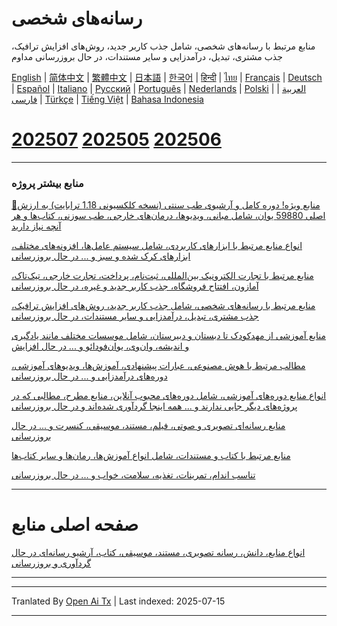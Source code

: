 # رسانه‌های شخصی  
منابع مرتبط با رسانه‌های شخصی، شامل جذب کاربر جدید، روش‌های افزایش ترافیک، جذب مشتری، تبدیل، درآمدزایی و سایر مستندات، در حال بروزرسانی مداوم

[English](https://openaitx.github.io/view.html?user=mswnlz&project=self-media&lang=en) | [简体中文](https://openaitx.github.io/view.html?user=mswnlz&project=self-media&lang=zh-CN) | [繁體中文](https://openaitx.github.io/view.html?user=mswnlz&project=self-media&lang=zh-TW) | [日本語](https://openaitx.github.io/view.html?user=mswnlz&project=self-media&lang=ja) | [한국어](https://openaitx.github.io/view.html?user=mswnlz&project=self-media&lang=ko) | [हिन्दी](https://openaitx.github.io/view.html?user=mswnlz&project=self-media&lang=hi) | [ไทย](https://openaitx.github.io/view.html?user=mswnlz&project=self-media&lang=th) | [Français](https://openaitx.github.io/view.html?user=mswnlz&project=self-media&lang=fr) | [Deutsch](https://openaitx.github.io/view.html?user=mswnlz&project=self-media&lang=de) | [Español](https://openaitx.github.io/view.html?user=mswnlz&project=self-media&lang=es) | [Italiano](https://openaitx.github.io/view.html?user=mswnlz&project=self-media&lang=it) | [Русский](https://openaitx.github.io/view.html?user=mswnlz&project=self-media&lang=ru) | [Português](https://openaitx.github.io/view.html?user=mswnlz&project=self-media&lang=pt) | [Nederlands](https://openaitx.github.io/view.html?user=mswnlz&project=self-media&lang=nl) | [Polski](https://openaitx.github.io/view.html?user=mswnlz&project=self-media&lang=pl) | [العربية](https://openaitx.github.io/view.html?user=mswnlz&project=self-media&lang=ar) | [فارسی](https://openaitx.github.io/view.html?user=mswnlz&project=self-media&lang=fa) | [Türkçe](https://openaitx.github.io/view.html?user=mswnlz&project=self-media&lang=tr) | [Tiếng Việt](https://openaitx.github.io/view.html?user=mswnlz&project=self-media&lang=vi) | [Bahasa Indonesia](https://openaitx.github.io/view.html?user=mswnlz&project=self-media&lang=id)



# [202507](https://raw.githubusercontent.com/mswnlz/self-media/main/202507.md) [202505](https://raw.githubusercontent.com/mswnlz/self-media/main/202505.md) [202506](https://raw.githubusercontent.com/mswnlz/self-media/main/202506.md)

---------------
### منابع بیشتر پروژه

[🎁منابع ویژه! دوره کامل و آرشیوی طب سنتی (نسخه کلکسیونی 1.18 ترابایت) به ارزش اصلی 59880 یوان، شامل مبانی، ویدیوها، درمان‌های خارجی، طب سوزنی، کتاب‌ها و هر آنچه نیاز دارید](https://github.com/mswnlz/chinese-traditional)

[انواع منابع مرتبط با ابزارهای کاربردی، شامل سیستم عامل‌ها، افزونه‌های مختلف، ابزارهای کرک شده و سبز و ... در حال بروزرسانی](https://github.com/mswnlz/tools)


[منابع مرتبط با تجارت الکترونیک بین‌المللی، ثبت‌نام، پرداخت، تجارت خارجی، تیک‌تاک، آمازون، افتتاح فروشگاه، جذب کاربر جدید و غیره، در حال بروزرسانی](https://github.com/mswnlz/cross-border)

[منابع مرتبط با رسانه‌های شخصی، شامل جذب کاربر جدید، روش‌های افزایش ترافیک، جذب مشتری، تبدیل، درآمدزایی و سایر مستندات، در حال بروزرسانی](https://github.com/mswnlz/self-media)

[ منابع آموزشی از مهدکودک تا دبستان و دبیرستان، شامل موسسات مختلف مانند یادگیری و اندیشه، وان‌وی، یوان‌فودائو و ... در حال افزایش](https://github.com/mswnlz/edu-knowlege)

[مطالب مرتبط با هوش مصنوعی، عبارات پیشنهادی، آموزش‌ها، ویدیوهای آموزشی، دوره‌های درآمدزایی و ... در حال بروزرسانی](https://github.com/mswnlz/AIknowledge)

[انواع منابع دوره‌های آموزشی، شامل دوره‌های محبوب آنلاین، منابع مطرح، مطالبی که در پروژه‌های دیگر جایی ندارند و ... همه اینجا گردآوری شده‌اند و در حال بروزرسانی](https://github.com/mswnlz/curriculum)

[منابع رسانه‌ای تصویری و صوتی، فیلم، مستند، موسیقی، کنسرت و ... در حال بروزرسانی](https://github.com/mswnlz/movies)

[منابع مرتبط با کتاب و مستندات، شامل انواع آموزش‌ها، رمان‌ها و سایر کتاب‌ها](https://github.com/mswnlz/book)


[تناسب اندام، تمرینات، تغذیه، سلامت، خواب و ... در حال بروزرسانی](https://github.com/mswnlz/healthy)


---------------

# صفحه اصلی منابع  
[انواع منابع، دانش، رسانه تصویری، مستند، موسیقی، کتاب، آرشیو رسانه‌ای در حال گردآوری و بروزرسانی](https://github.com/mswnlz)

---------------


---

Tranlated By [Open Ai Tx](https://github.com/OpenAiTx/OpenAiTx) | Last indexed: 2025-07-15

---